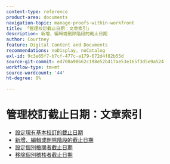 ```yaml
---
content-type: reference
product-area: documents
navigation-topic: manage-proofs-within-workfront
title: 「管理校訂截止日期：文章索引」
description: 新增、編輯或刪除階段的截止日期
author: Courtney
feature: Digital Content and Documents
recommendations: noDisplay, noCatalog
exl-id: 9c3e65f7-b7cf-477c-a179-672d4f82b55d
source-git-commit: ed708a98662c198e52b417ae53e165f3d5e9a524
workflow-type: tm+mt
source-wordcount: '44'
ht-degree: 0%

---
```


# 管理校訂截止日期：文章索引

* [設定現有基本校訂的截止日期](../../../../review-and-approve-work/proofing/managing-proofs-within-workfront/manage-proof-deadlines/set-deadline-basic-proof.md)
* [新增、編輯或刪除階段的截止日期](../../../../review-and-approve-work/proofing/managing-proofs-within-workfront/manage-proof-deadlines/add-edit-delete-deadline.md)
* [設定個別檢閱者截止日期](../../../../review-and-approve-work/proofing/managing-proofs-within-workfront/manage-proof-deadlines/set-individual-deadlines.md)
* [移除個別稽核者截止日期](../../../../review-and-approve-work/proofing/managing-proofs-within-workfront/manage-proof-deadlines/remove-individual-deadlines.md)
